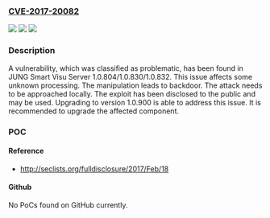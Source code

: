 ### [CVE-2017-20082](https://cve.mitre.org/cgi-bin/cvename.cgi?name=CVE-2017-20082)
![](https://img.shields.io/static/v1?label=Product&message=Smart%20Visu%20Server&color=blue)
![](https://img.shields.io/static/v1?label=Version&message=n%2Fa&color=blue)
![](https://img.shields.io/static/v1?label=Vulnerability&message=CWE-912%20Backdoor&color=brighgreen)

### Description

A vulnerability, which was classified as problematic, has been found in JUNG Smart Visu Server 1.0.804/1.0.830/1.0.832. This issue affects some unknown processing. The manipulation leads to backdoor. The attack needs to be approached locally. The exploit has been disclosed to the public and may be used. Upgrading to version 1.0.900 is able to address this issue. It is recommended to upgrade the affected component.

### POC

#### Reference
- http://seclists.org/fulldisclosure/2017/Feb/18

#### Github
No PoCs found on GitHub currently.

